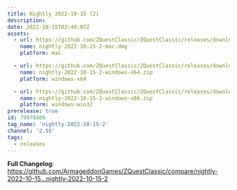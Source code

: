 ```yaml
---
title: Nightly 2022-10-15 (2)
description: 
date: 2022-10-15T02:48:07Z
assets: 
  - url: https://github.com/ZQuestClassic/ZQuestClassic/releases/download/nightly-2022-10-15-2/nightly-2022-10-15-2-mac.dmg
    name: nightly-2022-10-15-2-mac.dmg
    platform: mac

  - url: https://github.com/ZQuestClassic/ZQuestClassic/releases/download/nightly-2022-10-15-2/nightly-2022-10-15-2-windows-x64.zip
    name: nightly-2022-10-15-2-windows-x64.zip
    platform: windows-x64

  - url: https://github.com/ZQuestClassic/ZQuestClassic/releases/download/nightly-2022-10-15-2/nightly-2022-10-15-2-windows-x86.zip
    name: nightly-2022-10-15-2-windows-x86.zip
    platform: windows-win32
prerelease: true
id: 79978409
tag_name: 'nightly-2022-10-15-2'
channel: '2.55'
tags:
  - releases
---
```


**Full Changelog**: https://github.com/ArmageddonGames/ZQuestClassic/compare/nightly-2022-10-15...nightly-2022-10-15-2
